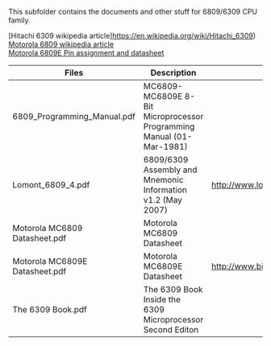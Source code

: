 This subfolder contains the documents and other stuff for 6809/6309 CPU family.

[Hitachi 6309 wikipedia article]https://en.wikipedia.org/wiki/Hitachi_6309)<br/>
[Motorola 6809 wikipedia article](https://en.wikipedia.org/wiki/Motorola_6809)<br />
[Motorola 6809E Pin assignment and datasheet](http://www.msarnoff.org/chipdb/6809E)

| Files | Description | Source |
| ----- | ----------- | ------ |
| 6809_Programming_Manual.pdf | MC6809-MC6809E 8-Bit Microprocessor Programming Manual (01-Mar-1981) | |
| Lomont_6809_4.pdf | 6809/6309 Assembly and Mnemonic Information v1.2 (May 2007) | http://www.lomont.org/software/misc/coco/Lomont_6809_4.pdf |
| Motorola MC6809 Datasheet.pdf | Motorola MC6809 Datasheet | |
| Motorola MC6809E Datasheet.pdf | Motorola MC6809E Datasheet | http://www.bitsavers.org/components/motorola/_dataSheets/6809E.pdf |
| The 6309 Book.pdf | The 6309 Book Inside the 6309 Microprocessor Second Editon | |
